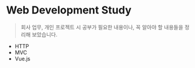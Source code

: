 # Web Development Study
> 회사 업무, 개인 프로젝트 시 공부가 필요한 내용이나, 꼭 알아야 할 내용들을 정리해 보았습니다.

- HTTP
- MVC
- Vue.js
